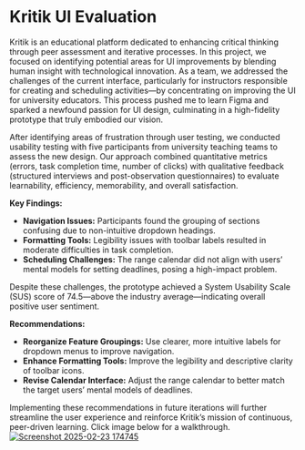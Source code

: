 # Kritik UI Evaluation

Kritik is an educational platform dedicated to enhancing critical thinking through peer assessment and iterative processes. In this project, we focused on identifying potential areas for UI improvements by blending human insight with technological innovation. As a team, we addressed the challenges of the current interface, particularly for instructors responsible for creating and scheduling activities—by concentrating on improving the UI for university educators. This process pushed me to learn Figma and sparked a newfound passion for UI design, culminating in a high-fidelity prototype that truly embodied our vision.

After identifying areas of frustration through user testing, we conducted usability testing with five participants from university teaching teams to assess the new design. Our approach combined quantitative metrics (errors, task completion time, number of clicks) with qualitative feedback (structured interviews and post-observation questionnaires) to evaluate learnability, efficiency, memorability, and overall satisfaction.

**Key Findings:**  
- **Navigation Issues:** Participants found the grouping of sections confusing due to non-intuitive dropdown headings.  
- **Formatting Tools:** Legibility issues with toolbar labels resulted in moderate difficulties in task completion.  
- **Scheduling Challenges:** The range calendar did not align with users’ mental models for setting deadlines, posing a high-impact problem.

Despite these challenges, the prototype achieved a System Usability Scale (SUS) score of 74.5—above the industry average—indicating overall positive user sentiment.

**Recommendations:**  
- **Reorganize Feature Groupings:** Use clearer, more intuitive labels for dropdown menus to improve navigation.  
- **Enhance Formatting Tools:** Improve the legibility and descriptive clarity of toolbar icons.  
- **Revise Calendar Interface:** Adjust the range calendar to better match the target users’ mental models of deadlines.

Implementing these recommendations in future iterations will further streamline the user experience and reinforce Kritik’s mission of continuous, peer-driven learning. Click image below for a walkthrough.
[![Screenshot 2025-02-23 174745](https://github.com/user-attachments/assets/b3335476-9cb9-4f6a-a565-40a38e96cf4a)](https://www.figma.com/proto/0q2M65VggDsyFdG6uOAn0O/Prototype?node-id=0-1&t=T16SmTZYLmOk7q4b-1)
